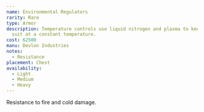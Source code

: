```yaml
---
name: Environmental Regulators
rarity: Rare
type: Armor
description: Temperature controls use liquid nitrogen and plasma to keep your
  suit at a constant temperature.
cost: 62500
manu: Devlon Industries
notes:
  - Resistance
placement: Chest
availability:
  - Light
  - Medium
  - Heavy
---
```

Resistance to fire and cold damage.
